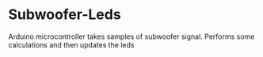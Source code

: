 # Subwoofer-Leds
Arduino microcontroller takes samples of subwoofer signal. Performs some calculations and then updates the leds
